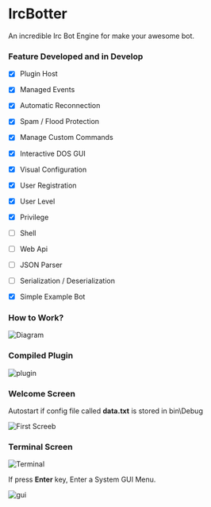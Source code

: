# IrcBotter
An incredible Irc Bot Engine for make your awesome bot.

### Feature Developed and in Develop

- [X] Plugin Host
- [X] Managed Events
- [X] Automatic Reconnection
- [X] Spam / Flood Protection
- [X] Manage Custom Commands
- [X] Interactive DOS GUI
- [X] Visual Configuration
- [X] User Registration
- [X] User Level
- [X] Privilege
- [ ] Shell
- [ ] Web Api
- [ ] JSON Parser
- [ ] Serialization / Deserialization
- [X] Simple Example Bot



### How to Work?

![Diagram](http://pichoster.net/images/2018/02/02/bc5f8b27a3bae08bfcd890a88b5d263b.png)



### Compiled Plugin

![plugin](http://pichoster.net/images/2018/02/02/ff96d221305eeaf4d58e5d7ed609f726.png)



### Welcome Screen

Autostart if config file called **data.txt** is stored in bin\Debug

![First Screeb](http://pichoster.net/images/2018/02/02/787f224cff9b55fe6a7275ed30a50cb4.png)



### Terminal Screen

![Terminal](http://pichoster.net/images/2018/02/02/c507d42531b7fad09365e0652dba47f7.png)

If press **Enter** key, Enter a System GUI Menu.



![gui](http://pichoster.net/images/2018/02/02/14ce96081639c1da556f830b27e5ba5b.png)
